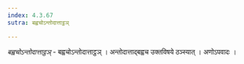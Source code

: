 ```yaml
---
index: 4.3.67
sutra: बह्वचोऽन्तोदात्ताट्ठञ्

---
```

_बह्वचोऽन्तोदात्ताट्ठञ्_ - बह्वचोऽन्तोदात्ताट्ठञ् । अन्तोदात्ताद्बह्वच उक्तविषये ठञ्स्यात् । अणोऽपवादः ।
